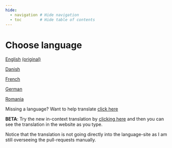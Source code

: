 ```yaml
---
hide:
  - navigation # Hide navigation
  - toc        # Hide table of contents
---
```

# Choose language

[<span class="flag-icon flag-icon-us"></span> English](en/) [(original)](en_old/)

[<span class="flag-icon flag-icon-dk"></span> Danish](da/)

[<span class="flag-icon flag-icon-fr"></span> French](fr/)

[<span class="flag-icon flag-icon-de"></span> German](de/)

[<span class="flag-icon flag-icon-ro"></span> Romania](ro/)

Missing a language? Want to help translate [click here](en/payitforward/translateloopdocs/)

**BETA**: Try the new in-context translation by [clicking here](ach/) and then you can see the translation in the website as you type.

Notice that the translation is not going directly into the language-site as I am still overseeing the pull-requests manually.
